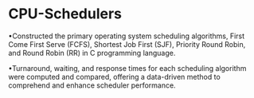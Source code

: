 # CPU-Schedulers
•Constructed the primary operating system scheduling algorithms, First Come First Serve (FCFS), Shortest Job First (SJF), Priority Round Robin, and Round Robin (RR) in C programming language.

•Turnaround, waiting, and response times for each scheduling algorithm were computed and compared, offering a data-driven method to comprehend and enhance scheduler performance.
